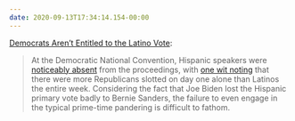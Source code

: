 ```yaml
---
date: 2020-09-13T17:34:14.154-00:00
---
```

[Democrats Aren’t Entitled to the Latino Vote](https://www.jacobinmag.com/2020/09/joe-biden-latino-vote-latin-america-democrats):

> At the Democratic National Convention, Hispanic speakers were [noticeably absent](https://www.aljazeera.com/news/2020/08/dnc-features-latinos-key-2020-voter-demographic-200819162439956.html) from the proceedings, with [one wit noting](https://twitter.com/SawyerHackett/status/1295433510933626885) that there were more Republicans slotted on day one alone than Latinos the entire week. Considering the fact that Joe Biden lost the Hispanic primary vote badly to Bernie Sanders, the failure to even engage in the typical prime-time pandering is difficult to fathom.
